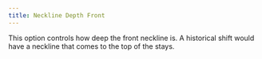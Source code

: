 ```yaml
---
title: Neckline Depth Front
---
```


This option controls how deep the front neckline is. A historical shift would have a neckline that comes to the top of the stays. 
